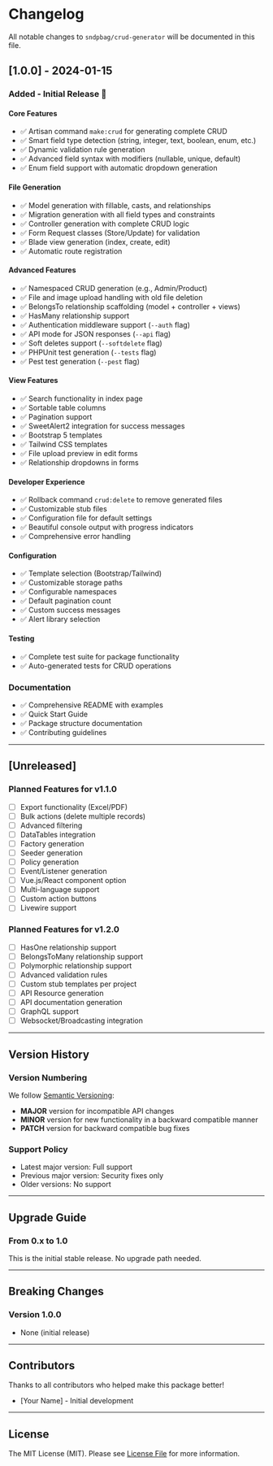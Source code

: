 # Changelog

All notable changes to `sndpbag/crud-generator` will be documented in this file.

## [1.0.0] - 2024-01-15

### Added - Initial Release 🎉

#### Core Features
- ✅ Artisan command `make:crud` for generating complete CRUD
- ✅ Smart field type detection (string, integer, text, boolean, enum, etc.)
- ✅ Dynamic validation rule generation
- ✅ Advanced field syntax with modifiers (nullable, unique, default)
- ✅ Enum field support with automatic dropdown generation

#### File Generation
- ✅ Model generation with fillable, casts, and relationships
- ✅ Migration generation with all field types and constraints
- ✅ Controller generation with complete CRUD logic
- ✅ Form Request classes (Store/Update) for validation
- ✅ Blade view generation (index, create, edit)
- ✅ Automatic route registration

#### Advanced Features
- ✅ Namespaced CRUD generation (e.g., Admin/Product)
- ✅ File and image upload handling with old file deletion
- ✅ BelongsTo relationship scaffolding (model + controller + views)
- ✅ HasMany relationship support
- ✅ Authentication middleware support (`--auth` flag)
- ✅ API mode for JSON responses (`--api` flag)
- ✅ Soft deletes support (`--softdelete` flag)
- ✅ PHPUnit test generation (`--tests` flag)
- ✅ Pest test generation (`--pest` flag)

#### View Features
- ✅ Search functionality in index page
- ✅ Sortable table columns
- ✅ Pagination support
- ✅ SweetAlert2 integration for success messages
- ✅ Bootstrap 5 templates
- ✅ Tailwind CSS templates
- ✅ File upload preview in edit forms
- ✅ Relationship dropdowns in forms

#### Developer Experience
- ✅ Rollback command `crud:delete` to remove generated files
- ✅ Customizable stub files
- ✅ Configuration file for default settings
- ✅ Beautiful console output with progress indicators
- ✅ Comprehensive error handling

#### Configuration
- ✅ Template selection (Bootstrap/Tailwind)
- ✅ Customizable storage paths
- ✅ Configurable namespaces
- ✅ Default pagination count
- ✅ Custom success messages
- ✅ Alert library selection

#### Testing
- ✅ Complete test suite for package functionality
- ✅ Auto-generated tests for CRUD operations

### Documentation
- ✅ Comprehensive README with examples
- ✅ Quick Start Guide
- ✅ Package structure documentation
- ✅ Contributing guidelines

---

## [Unreleased]

### Planned Features for v1.1.0
- [ ] Export functionality (Excel/PDF)
- [ ] Bulk actions (delete multiple records)
- [ ] Advanced filtering
- [ ] DataTables integration
- [ ] Factory generation
- [ ] Seeder generation
- [ ] Policy generation
- [ ] Event/Listener generation
- [ ] Vue.js/React component option
- [ ] Multi-language support
- [ ] Custom action buttons
- [ ] Livewire support

### Planned Features for v1.2.0
- [ ] HasOne relationship support
- [ ] BelongsToMany relationship support
- [ ] Polymorphic relationship support
- [ ] Advanced validation rules
- [ ] Custom stub templates per project
- [ ] API Resource generation
- [ ] API documentation generation
- [ ] GraphQL support
- [ ] Websocket/Broadcasting integration

---

## Version History

### Version Numbering
We follow [Semantic Versioning](https://semver.org/):
- **MAJOR** version for incompatible API changes
- **MINOR** version for new functionality in a backward compatible manner
- **PATCH** version for backward compatible bug fixes

### Support Policy
- Latest major version: Full support
- Previous major version: Security fixes only
- Older versions: No support

---

## Upgrade Guide

### From 0.x to 1.0
This is the initial stable release. No upgrade path needed.

---

## Breaking Changes

### Version 1.0.0
- None (initial release)

---

## Contributors

Thanks to all contributors who helped make this package better!

- [Your Name] - Initial development

---

## License

The MIT License (MIT). Please see [License File](LICENSE.md) for more information.
